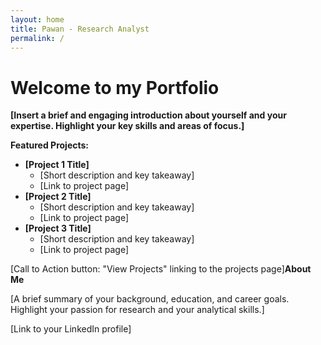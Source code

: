 ```yaml
---
layout: home
title: Pawan - Research Analyst
permalink: /
---
```


# Welcome to my Portfolio

**[Insert a brief and engaging introduction about yourself and your expertise. Highlight your key skills and areas of focus.]**

**Featured Projects:**

* **[Project 1 Title]**
    * [Short description and key takeaway] 
    * [Link to project page]
* **[Project 2 Title]**
    * [Short description and key takeaway] 
    * [Link to project page]
* **[Project 3 Title]**
    * [Short description and key takeaway] 
    * [Link to project page]

[Call to Action button: "View Projects" linking to the projects page]**About Me**

[A brief summary of your background, education, and career goals. Highlight your passion for research and your analytical skills.]

[Link to your LinkedIn profile]
